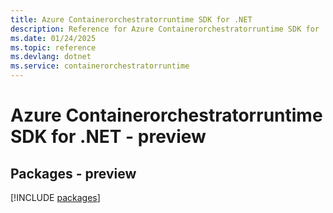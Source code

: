 ```yaml
---
title: Azure Containerorchestratorruntime SDK for .NET
description: Reference for Azure Containerorchestratorruntime SDK for .NET
ms.date: 01/24/2025
ms.topic: reference
ms.devlang: dotnet
ms.service: containerorchestratorruntime
---
```

# Azure Containerorchestratorruntime SDK for .NET - preview
## Packages - preview
[!INCLUDE [packages](containerorchestratorruntime-index.md)]